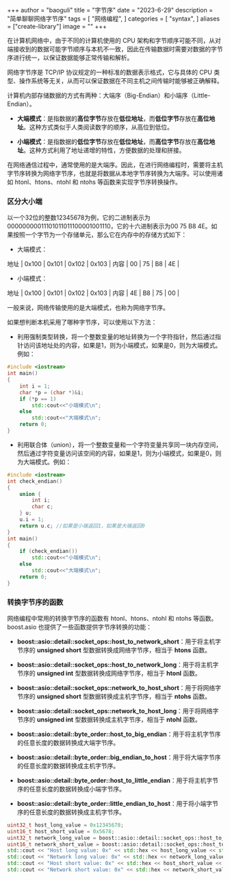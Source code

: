 +++
author = "baoguli"
title = "字节序"
date = "2023-6-29"
description = "简单聊聊网络字节序"
tags = [
    "网络编程",
]
categories = [
    "syntax",
]
aliases = ["create-library"]
image = ""
+++  

在计算机网络中，由于不同的计算机使用的 CPU 架构和字节顺序可能不同，从对端接收到的数据可能字节顺序与本机不一致，因此在传输数据时需要对数据的字节序进行统一，以保证数据能够正常传输和解析。

网络字节序是 TCP/IP 协议规定的一种标准的数据表示格式，它与具体的 CPU 类型、操作系统等无关，从而可以保证数据在不同主机之间传输时能够被正确解释。

计算机内部存储数据的方式有两种：大端序（Big-Endian）和小端序（Little-Endian）。

- **大端模式**：是指数据的**高位字节**存放在**低位地址**，而**低位字节**存放在**高位地址**。这种方式类似于人类阅读数字的顺序，从高位到低位。

- **小端模式**：是指数据的**低位字节**存放在**低位地址**，而**高位字节**存放在**高位地址**。这种方式利用了地址递增的特性，方便数据的处理和拼接。

在网络通信过程中，通常使用的是大端序。因此，在进行网络编程时，需要将主机字节序转换为网络字节序，也就是将数据从本地字节序转换为大端序。可以使用诸如 htonl、htons、ntohl 和 ntohs 等函数来实现字节序转换操作。


### 区分大小端

以一个32位的整数12345678为例，它的二进制表示为00000000011101011011100001001110，它的十六进制表示为00 75 B8 4E。如果按照一个字节为一个存储单元，那么它在内存中的存储方式如下：

- 大端模式：

地址  |  0x100  |  0x101  |  0x102  |  0x103  |
内容  |    00   |    75   |    B8   |    4E   |

- 小端模式：

地址  |  0x100  |  0x101  |  0x102  |  0x103  |
内容  |    4E   |    B8   |    75   |    00   |

一般来说，网络传输使用的是大端模式，也称为网络字节序。

如果想判断本机采用了哪种字节序，可以使用以下方法：

- 利用强制类型转换，将一个整数变量的地址转换为一个字符指针，然后通过指针访问该地址处的内容，如果是1，则为小端模式，如果是0，则为大端模式。例如：

```c++
#include <iostream>
int main()
{
    int i = 1;
    char *p = (char *)&i;
    if (*p == 1)
        std::cout<<"小端模式\n";
    else
        std::cout<<"大端模式\n";
    return 0;
}
```

- 利用联合体（union），将一个整数变量和一个字符变量共享同一块内存空间，然后通过字符变量访问该空间的内容，如果是1，则为小端模式，如果是0，则为大端模式。例如：

```c++
#include <iostream>
int check_endian()
{
    union {
        int i;
        char c;
    } u;
    u.i = 1;
    return u.c; //如果是小端返回1，如果是大端返回0
}
int main()
{
    if (check_endian())
        std::cout<<"小端模式\n";
    else
        std::cout<<"大端模式\n";
    return 0;
}
```

### 转换字节序的函数

网络编程中常用的转换字节序的函数有 htonl、htons、ntohl 和 ntohs 等函数。boost.asio 也提供了一些函数提供字节序转换的功能：

- **boost::asio::detail::socket_ops::host_to_network_short**：用于将主机字节序的 **unsigned short** 型数据转换成网络字节序，相当于 **htons** 函数。
- **boost::asio::detail::socket_ops::host_to_network_long**：用于将主机字节序的 **unsigned int** 型数据转换成网络字节序，相当于 **htonl** 函数。
- **boost::asio::detail::socket_ops::network_to_host_short**：用于将网络字节序的 **unsigned short** 型数据转换成主机字节序，相当于 **ntohs** 函数。
- **boost::asio::detail::socket_ops::network_to_host_long**：用于将网络字节序的 **unsigned int** 型数据转换成主机字节序，相当于 **ntohl** 函数。

- **boost::asio::detail::byte_order::host_to_big_endian**：用于将主机字节序的任意长度的数据转换成大端字节序。
- **boost::asio::detail::byte_order::big_endian_to_host**：用于将大端字节序的任意长度的数据转换成主机字节序。
- **boost::asio::detail::byte_order::host_to_little_endian**：用于将主机字节序的任意长度的数据转换成小端字节序。
- **boost::asio::detail::byte_order::little_endian_to_host**：用于将小端字节序的任意长度的数据转换成主机字节序。

```c++
uint32_t host_long_value = 0x12345678;
uint16_t host_short_value = 0x5678;
uint32_t network_long_value = boost::asio::detail::socket_ops::host_to_network_long(host_long_value);
uint16_t network_short_value = boost::asio::detail::socket_ops::host_to_network_short(host_short_value);
std::cout << "Host long value: 0x" << std::hex << host_long_value << std::endl;
std::cout << "Network long value: 0x" << std::hex << network_long_value << std::endl;
std::cout << "Host short value: 0x" << std::hex << host_short_value << std::endl;
std::cout << "Network short value: 0x" << std::hex << network_short_value << std::endl;
```